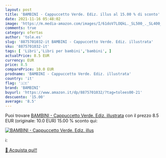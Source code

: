 ```yaml
---
layout: post
title: 'BAMBINI - Cappuccetto Verde. Ediz. illus al 15.00 % di sconto'
date: 2021-11-16 05:48:02
image: 'https://m.media-amazon.com/images/I/61doV7LOQkL._SL500_._SL400_.jpg'
comments: true
category: ofertas
author: 'tole.es'
slug: '8875701032-it BAMBINI - Cappuccetto Verde. Ediz. illustrata'
sku: '8875701032-it'
tags: [ 'Libri','Libri per bambini','bambini', ]
actualPrice: 8.5 EUR
currency: EUR
price: 8.5
comparePrice: 10.0 EUR
prodname: 'BAMBINI - Cappuccetto Verde. Ediz. illustrata'
country: 'it'
flag: '🇮🇹'
brand: 'BAMBINI'
buyurl: 'https://www.amazon.it/dp/8875701032/?tag=tolees00-21'
descuento: '15.00'
average: '8.5'
---
```


Puoi trovare [BAMBINI - Cappuccetto Verde. Ediz. illustrata](https://www.amazon.it/dp/8875701032/?tag=tolees00-21) con il prezzo 8.5 EUR (originale: 10.0 EUR) 15.00 % sconto qui:

[![BAMBINI - Cappuccetto Verde. Ediz. illus](https://m.media-amazon.com/images/I/61doV7LOQkL._SL500_._SL400_.jpg)](https://www.amazon.it/dp/8875701032/?tag=tolees00-21)

ℹ️:


[🛒 Acquista qui!!](https://www.amazon.it/dp/8875701032/?tag=tolees00-21)
